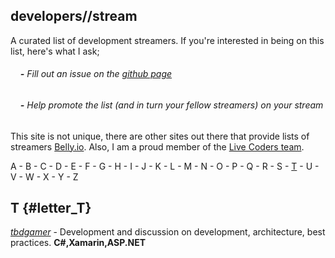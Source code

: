 ## developers//stream
A curated list of development streamers. If you're interested in being on this list, here's what I ask;

###### &nbsp;&nbsp;&nbsp;&nbsp;**-** Fill out an issue on the [github page](https://github.com/tbd-develop/developers.stream)

###### &nbsp;&nbsp;&nbsp;&nbsp;**-** Help promote the list (and in turn your fellow streamers) on your stream

This site is not unique, there are other sites out there that provide lists of streamers [Belly.io](https://belly.io/). Also, I am a proud member of the [Live Coders team](https://livecoders.dev/members). 

A - B - C - D - E - F - G - H - I - J - K - L - M - N - O - P - Q - R - S - [T](#letter_t) - U - V - W - X - Y - Z

## T {#letter_T}

[*tbdgamer*](https://twitch.tv/tbdgamer) - Development and discussion on development, architecture, best practices. **C#,Xamarin,ASP.NET**